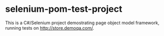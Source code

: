 # selenium-pom-test-project
This is a C#/Selenium project demostrating page object model framework, running tests on http://store.demoqa.com/. 
